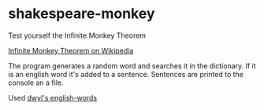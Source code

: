 # shakespeare-monkey
Test yourself the Infinite Monkey Theorem

[Infinite Monkey Theorem on Wikipedia](https://en.wikipedia.org/wiki/Infinite_monkey_theorem)

The program generates a random word and searches it in the dictionary. If it is an english word it's added to a sentence. Sentences are printed to the console an a file.

Used [dwyl's english-words](https://github.com/dwyl/english-words)

